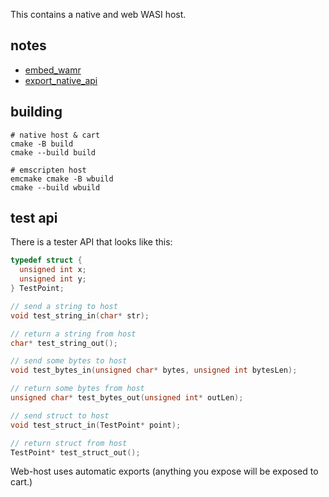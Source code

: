 This contains a native and web WASI host.

## notes

- [embed_wamr](https://github.com/bytecodealliance/wasm-micro-runtime/blob/main/doc/embed_wamr.md)
- [export_native_api](https://github.com/bytecodealliance/wasm-micro-runtime/blob/main/doc/export_native_api.md)

## building

```
# native host & cart
cmake -B build
cmake --build build

# emscripten host
emcmake cmake -B wbuild
cmake --build wbuild
```

## test api

There is a tester API that looks like this:

```c
typedef struct {
  unsigned int x;
  unsigned int y;
} TestPoint;

// send a string to host
void test_string_in(char* str);

// return a string from host
char* test_string_out();

// send some bytes to host
void test_bytes_in(unsigned char* bytes, unsigned int bytesLen);

// return some bytes from host
unsigned char* test_bytes_out(unsigned int* outLen);

// send struct to host
void test_struct_in(TestPoint* point);

// return struct from host
TestPoint* test_struct_out();
```

Web-host uses automatic exports (anything you expose will be exposed to cart.)

